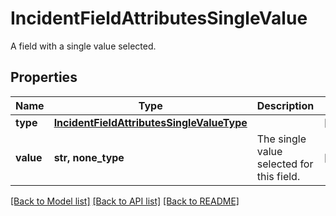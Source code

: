 # IncidentFieldAttributesSingleValue

A field with a single value selected.

## Properties

| Name      | Type                                                                                    | Description                               | Notes      |
| --------- | --------------------------------------------------------------------------------------- | ----------------------------------------- | ---------- |
| **type**  | [**IncidentFieldAttributesSingleValueType**](IncidentFieldAttributesSingleValueType.md) |                                           | [optional] |
| **value** | **str, none_type**                                                                      | The single value selected for this field. | [optional] |

[[Back to Model list]](README.md#documentation-for-models) [[Back to API list]](README.md#documentation-for-api-endpoints) [[Back to README]](README.md)
